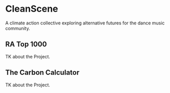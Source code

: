 # CleanScene

A climate action collective exploring alternative futures for the dance music community.

## RA Top 1000

TK about the Project.

## The Carbon Calculator

TK about the Project.
